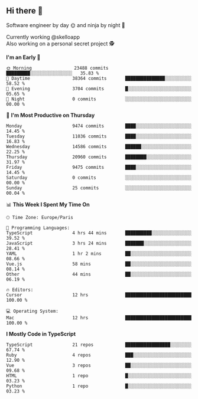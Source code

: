 ## Hi there 👋

Software engineer by day 🌞 and ninja by night 🌝

Currently working @skelloapp <br>
Also working on a personal secret project 🕵️

<!--START_SECTION:waka-->
**I'm an Early 🐤** 

```text
🌞 Morning                23488 commits       █████████░░░░░░░░░░░░░░░░   35.83 % 
🌆 Daytime                38364 commits       ███████████████░░░░░░░░░░   58.52 % 
🌃 Evening                3704 commits        █░░░░░░░░░░░░░░░░░░░░░░░░   05.65 % 
🌙 Night                  0 commits           ░░░░░░░░░░░░░░░░░░░░░░░░░   00.00 % 
```
📅 **I'm Most Productive on Thursday** 

```text
Monday                   9474 commits        ████░░░░░░░░░░░░░░░░░░░░░   14.45 % 
Tuesday                  11036 commits       ████░░░░░░░░░░░░░░░░░░░░░   16.83 % 
Wednesday                14586 commits       ██████░░░░░░░░░░░░░░░░░░░   22.25 % 
Thursday                 20960 commits       ████████░░░░░░░░░░░░░░░░░   31.97 % 
Friday                   9475 commits        ████░░░░░░░░░░░░░░░░░░░░░   14.45 % 
Saturday                 0 commits           ░░░░░░░░░░░░░░░░░░░░░░░░░   00.00 % 
Sunday                   25 commits          ░░░░░░░░░░░░░░░░░░░░░░░░░   00.04 % 
```


📊 **This Week I Spent My Time On** 

```text
🕑︎ Time Zone: Europe/Paris

💬 Programming Languages: 
TypeScript               4 hrs 44 mins       ██████████░░░░░░░░░░░░░░░   39.52 % 
JavaScript               3 hrs 24 mins       ███████░░░░░░░░░░░░░░░░░░   28.41 % 
YAML                     1 hr 2 mins         ██░░░░░░░░░░░░░░░░░░░░░░░   08.66 % 
Vue.js                   58 mins             ██░░░░░░░░░░░░░░░░░░░░░░░   08.14 % 
Other                    44 mins             ██░░░░░░░░░░░░░░░░░░░░░░░   06.19 % 

🔥 Editors: 
Cursor                   12 hrs              █████████████████████████   100.00 % 

💻 Operating System: 
Mac                      12 hrs              █████████████████████████   100.00 % 
```

**I Mostly Code in TypeScript** 

```text
TypeScript               21 repos            █████████████████░░░░░░░░   67.74 % 
Ruby                     4 repos             ███░░░░░░░░░░░░░░░░░░░░░░   12.90 % 
Vue                      3 repos             ██░░░░░░░░░░░░░░░░░░░░░░░   09.68 % 
HTML                     1 repo              █░░░░░░░░░░░░░░░░░░░░░░░░   03.23 % 
Python                   1 repo              █░░░░░░░░░░░░░░░░░░░░░░░░   03.23 % 
```




<!--END_SECTION:waka-->

<!--
**antoinelncl/antoinelncl** is a ✨ _special_ ✨ repository because its `README.md` (this file) appears on your GitHub profile.

Here are some ideas to get you started:

- 🔭 I’m currently working on ...
- 🌱 I’m currently learning ...
- 👯 I’m looking to collaborate on ...
- 🤔 I’m looking for help with ...
- 💬 Ask me about ...
- 📫 How to reach me: ...
- 😄 Pronouns: ...
- ⚡ Fun fact: ...
-->
